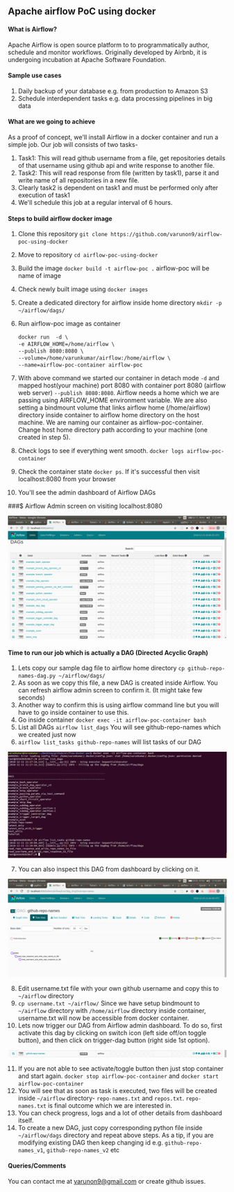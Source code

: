 ## Apache airflow PoC using docker

#### What is Airflow?

Apache Airflow is open source platform to to programmatically author, schedule and monitor workflows.
Originally developed by Airbnb, it is undergoing incubation at Apache Software Foundation.

#### Sample use cases

1. Daily backup of your database e.g. from production to Amazon S3
2. Schedule interdependent tasks e.g. data processing pipelines in big data

#### What are we going to achieve

As a proof of concept, we'll install Airflow in a docker container and run a simple job.
Our job will consists of two tasks-

1. Task1: This will read github username from a file, get repositories details of that username using github api and write response to another file.
2. Task2: This will read response from file (written by task1), parse it and write name of all repositories in a new file.
3. Clearly task2 is dependent on task1 and must be performed only after execution of task1
4. We'll schedule this job at a regular interval of 6 hours.

#### Steps to build airflow docker image

1. Clone this repository `git clone https://github.com/varunon9/airflow-poc-using-docker`
2. Move to repository `cd airflow-poc-using-docker`
3. Build the image `docker build -t airflow-poc .` airflow-poc will be name of image
4. Check newly built image using `docker images`
5. Create a dedicated directory for airflow inside home directory `mkdir -p ~/airflow/dags/`
6. Run airflow-poc image as container
    ```
    docker run  -d \
    -e AIRFLOW_HOME=/home/airflow \
    --publish 8080:8080 \
    --volume=/home/varunkumar/airflow:/home/airflow \
    --name=airflow-poc-container airflow-poc
    ```
7. With above command we started our container in detach mode `-d` and mapped host(your machine) port 8080 with container port 8080 (airflow web server) `--publish 8080:8080`.
Airflow needs a home which we are passing using AIRFLOW_HOME environment variable.
We are also setting a bindmount volume that links airflow home (/home/airflow) directory inside container to airflow home directory on the host machine. We are naming our container as airflow-poc-container. Change host home directory path according to your machine (one created in step 5).

8. Check logs to see if everything went smooth. `docker logs airflow-poc-container`
9. Check the container state `docker ps`. If it's successful then visit localhost:8080 from your browser
10. You'll see the admin dashboard of Airflow DAGs

###$ Airflow Admin screen on visiting localhost:8080

![Airflow Admin screen](./screenshots/airflow-admin.png)

#### Time to run our job which is actually a DAG (Directed Acyclic Graph)

1. Lets copy our sample dag file to airflow home directory `cp github-repo-names-dag.py ~/airflow/dags/`
2. As soon as we copy this file, a new DAG is created inside Airflow. You can refresh airflow admin screen to confirm it. (It might take few seconds)
3. Another way to confirm this is using airflow command line but you will have to go inside container to use this.
4. Go inside container `docker exec -it airflow-poc-container bash`
5. List all DAGs `airflow list_dags` You will see github-repo-names which we created just now
6. `airflow list_tasks github-repo-names` will list tasks of our DAG

![Airflow list DAGs](./screenshots/airflow-cli.png)

7. You can also inspect this DAG from dashboard by clicking on it.

![Airflow DAG detail](./screenshots/dag-detail.png)

8. Edit username.txt file with your own github username and copy this to `~/airflow` directory
9. `cp username.txt ~/airflow/` Since we have setup bindmount to `~/airflow` directory with `/home/airflow` directory inside container, username.txt will now be accessible from docker container.
10. Lets now trigger our DAG from Airflow admin dashboard. To do so, first activate this dag by clicking on switch icon (left side off/on toggle button), and then click on trigger-dag button (right side 1st option).

![Airflow activate DAG](./screenshots/activate-dag.png)

11. If you are not able to see activate/toggle button then just stop container and start again. `docker stop airflow-poc-container` and `docker start airflow-poc-container`
12. You will see that as soon as task is executed, two files will be created inside `~/airflow` directory- `repo-names.txt` and `repos.txt`. `repo-names.txt` is final outcome which we are interested in.
13. You can check progress, logs and a lot of other details from dashboard itself.
14. To create a new DAG, just copy corresponding python file inside `~/airflow/dags` directory and repeat above steps. As a tip, if you are modifying existing DAG then keep changing id e.g. `github-repo-names_v1`, `github-repo-names_v2` etc


#### Queries/Comments

You can contact me at varunon9@gmail.com or create github issues.